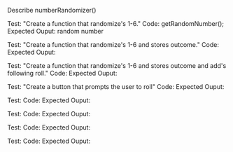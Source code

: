 Describe numberRandomizer()

Test: "Create a function that randomize's 1-6."
Code: getRandomNumber();
Expected Ouput: random number

Test: "Create a function that randomize's 1-6 and stores outcome."
Code:
Expected Ouput:

Test: "Create a function that randomize's 1-6 and stores outcome and add's following roll."
Code:
Expected Ouput:

Test: "Create a button that prompts the user to roll"
Code:
Expected Ouput:

Test: 
Code:
Expected Ouput:

Test: 
Code:
Expected Ouput:

Test: 
Code:
Expected Ouput:

Test: 
Code:
Expected Ouput:
